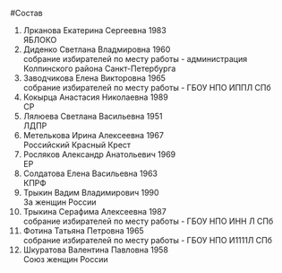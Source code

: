#Состав
1. Лрканова Екатерина Сергеевна 1983   
    ЯБЛОКО
2. Диденко Светлана Владмировна 1960   
    собрание избирателей по месту работы - администрация Колпинского района Санкт-Петербурга
3. Заводчикова Елена Викторовна 1965   
    собрание избирателей по месту работы - ГБОУ НПО ИППЛ СПб
4. Кокырца Анастасия Николаевна 1989   
    СР
5. Лялюева Светлана Васильевна 1951   
    ЛДПР
6. Метелькова Ирина Алексеевна 1967   
    Российский Красный Крест
7. Росляков Александр Анатольевич 1969   
    ЕР
8. Солдатова Елена Васильевна 1963   
    КПРФ
9. Трыкин Вадим Владимирович 1990   
    За женщин России
10. Трыкина Серафима Алексеевна 1987   
    собрание избирателей по месту работы - ГБОУ НПО ИНН Л СПб
11. Фотина Татьяна Петровна 1965   
    собрание избирателей по месту работы - ГБОУ НПО И1111Л СПб
12. Шкуратова Валентина Павловна 1958   
    Союз женщин России
